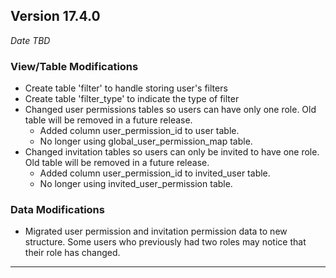 
## Version 17.4.0
_Date TBD_

### View/Table Modifications
* Create table 'filter' to handle storing user's filters
* Create table 'filter_type' to indicate the type of filter
* Changed user permissions tables so users can have only one role. Old table will be removed in a future release.
  * Added column user_permission_id to user table.
  * No longer using global_user_permission_map table.
* Changed invitation tables so users can only be invited to have one role. Old table will be removed in a future release.
  * Added column user_permission_id to invited_user table.
  * No longer using invited_user_permission table.

### Data Modifications
* Migrated user permission and invitation permission data to new structure. Some users who previously had two roles may notice that their role has changed.

---
